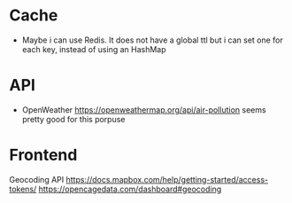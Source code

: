 # Cache
* Maybe i can use Redis. It does not have a global ttl but i can set one for each key, instead of using an HashMap


# API 
* OpenWeather https://openweathermap.org/api/air-pollution seems pretty good for this porpuse

# Frontend 
Geocoding API https://docs.mapbox.com/help/getting-started/access-tokens/
https://opencagedata.com/dashboard#geocoding
